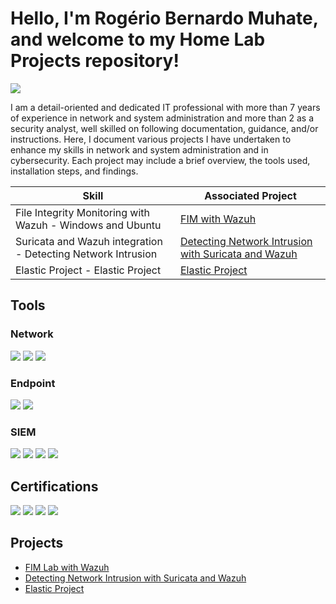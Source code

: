 # Hello, I'm Rogério Bernardo Muhate, and welcome to my Home Lab Projects repository!
<a href="https://linkedin.com/in/rmuhate"><img src="https://img.shields.io/badge/-LinkedIn-0072b1?&style=for-the-badge&logo=linkedin&logoColor=white" /></a>

I am a detail-oriented and dedicated IT professional with more than 7 years of experience in network and system administration and more than 2 as a security analyst, well skilled on following documentation, guidance, and/or instructions. Here, I document various projects I have undertaken to enhance my skills in network and system administration and in cybersecurity. Each project may include a brief overview, the tools used, installation steps, and findings.


| Skill                                         | Associated Project         |
|-----------------------------------------------|----------------------------|
| File Integrity Monitoring with Wazuh - Windows and Ubuntu | <a href="https://github.com/Muhate/FIM-with-Wazuh">FIM with Wazuh</a>|
| Suricata and Wazuh integration - Detecting Network Intrusion | <a href="https://github.com/Muhate/Suricata-and-Wazuh-integration">Detecting Network Intrusion with Suricata and Wazuh</a>|
| Elastic Project - Elastic Project | <a href="https://github.com/Muhate/Elastic-Project/">Elastic Project</a>|





## Tools

### Network
<div>
    <img src="https://img.shields.io/badge/-Wireshark-1679A7?&style=for-the-badge&logo=Wireshark&logoColor=white" />
    <img src="https://img.shields.io/badge/-Suricata-EF3B2D?&style=for-the-badge&logo=Suricata&logoColor=white" />
    <img src="https://img.shields.io/badge/-Zeek-777BB4?&style=for-the-badge&logo=Zeek&logoColor=white" />
</div>

### Endpoint
<div>
    <img src="https://img.shields.io/badge/-Microsoft_Defender_for_Endpoint-00A4EF?&style=for-the-badge&logo=Microsoft&logoColor=white" />
    <img src="https://img.shields.io/badge/-Velociraptor-4B275F?&style=for-the-badge&logo=Velociraptor&logoColor=white" />
</div>

### SIEM
<div>
    <img src="https://img.shields.io/badge/-Microsoft_Sentinel-0078D4?&style=for-the-badge&logo=Microsoft&logoColor=white" />
    <img src="https://img.shields.io/badge/-Splunk-000000?&style=for-the-badge&logo=Splunk&logoColor=white" />
    <img src="https://img.shields.io/badge/-Elastic-005571?&style=for-the-badge&logo=Elastic&logoColor=white" />
    <img src="https://img.shields.io/badge/-Wazuh-005571?&style=for-the-badge&logo=wazuh&logoColor=white" />
</div>

## Certifications
<div>
<img src="https://img.shields.io/badge/-CompTIA%20Cybersecurity%20Analyst%20(CySA%2B)-FF0000?&style=for-the-badge&logo=CompTIA&logoColor=white" />
<img src="https://img.shields.io/badge/-Security%2B-FF0000?&style=for-the-badge&logo=CompTIA&logoColor=white" />
<img src="https://img.shields.io/badge/-Google%20Cybersecurity%20Professional%20Certificate-4D4D4D?&style=for-the-badge&logo=CompTIA&logoColor=white" />
<img src="https://img.shields.io/badge/-Certified%20in%20Cybersecurity%20(CC)-007ACC?&style=for-the-badge&logo=ISC2&logoColor=white" />
</div>

## Projects
- <a href="https://github.com/Muhate/FIM-with-Wazuh">FIM Lab with Wazuh</a>
- <a href="https://github.com/Muhate/Suricata-and-Wazuh-integration">Detecting Network Intrusion with Suricata and Wazuh</a>
- <a href="https://github.com/Muhate/Elastic-Project/">Elastic Project</a>

